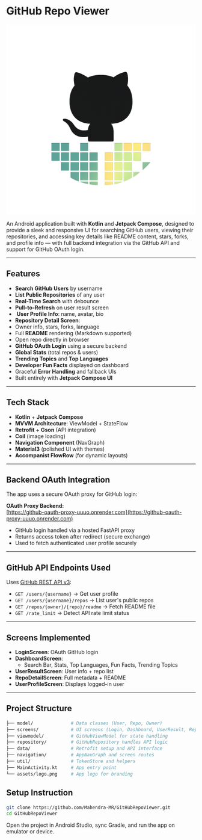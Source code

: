 # GitHub Repo Viewer

![App Logo](assets/logo.png)

An Android application built with **Kotlin** and **Jetpack Compose**, designed to provide a sleek and responsive UI for searching GitHub users, viewing their repositories, and accessing key details like README content, stars, forks, and profile info — with full backend integration via the GitHub API and support for GitHub OAuth login.

---

## Features

-  **Search GitHub Users** by username
-  **List Public Repositories** of any user
-  **Real-Time Search** with debounce
-  **Pull-to-Refresh** on user result screen
- ️ **User Profile Info**: name, avatar, bio
-  **Repository Detail Screen**:
  - Owner info, stars, forks, language
  - Full **README** rendering (Markdown supported)
  - Open repo directly in browser
-  **GitHub OAuth Login** using a secure backend
-  **Global Stats** (total repos & users)
-  **Trending Topics** and **Top Languages**
-  **Developer Fun Facts** displayed on dashboard
-  Graceful **Error Handling** and fallback UIs
-  Built entirely with **Jetpack Compose UI**

---

##  Tech Stack

- **Kotlin** + **Jetpack Compose**
- **MVVM Architecture**: ViewModel + StateFlow
- **Retrofit** + **Gson** (API integration)
- **Coil** (image loading)
- **Navigation Component** (NavGraph)
- **Material3** (polished UI with themes)
- **Accompanist FlowRow** (for dynamic layouts)

---

##  Backend OAuth Integration

The app uses a secure OAuth proxy for GitHub login:

 **OAuth Proxy Backend:**  
[https://github-oauth-proxy-uuuo.onrender.com](https://github-oauth-proxy-uuuo.onrender.com)

- GitHub login handled via a hosted FastAPI proxy
- Returns access token after redirect (secure exchange)
- Used to fetch authenticated user profile securely

---

##  GitHub API Endpoints Used

Uses [GitHub REST API v3](https://docs.github.com/en/rest):

- `GET /users/{username}` → Get user profile
- `GET /users/{username}/repos` → List user's public repos
- `GET /repos/{owner}/{repo}/readme` → Fetch README file
- `GET /rate_limit` → Detect API rate limit status

---

##  Screens Implemented

- **LoginScreen**: OAuth GitHub login
- **DashboardScreen**:
  - Search Bar, Stats, Top Languages, Fun Facts, Trending Topics
- **UserResultScreen**: User info + repo list
- **RepoDetailScreen**: Full metadata + README
- **UserProfileScreen**: Displays logged-in user

---

##  Project Structure

```bash
├── model/              # Data classes (User, Repo, Owner)
├── screens/            # UI screens (Login, Dashboard, UserResult, RepoDetail)
├── viewmodel/          # GitHubViewModel for state handling
├── repository/         # GitHubRepository handles API logic
├── data/               # Retrofit setup and API interface
├── navigation/         # AppNavGraph and screen routes
├── util/               # TokenStore and helpers
├── MainActivity.kt     # App entry point
└── assets/logo.png     # App logo for branding

```

##  Setup Instruction

```bash
git clone https://github.com/Mahendra-MR/GitHubRepoViewer.git
cd GitHubRepoViewer
```
Open the project in Android Studio, sync Gradle, and run the app on emulator or device.